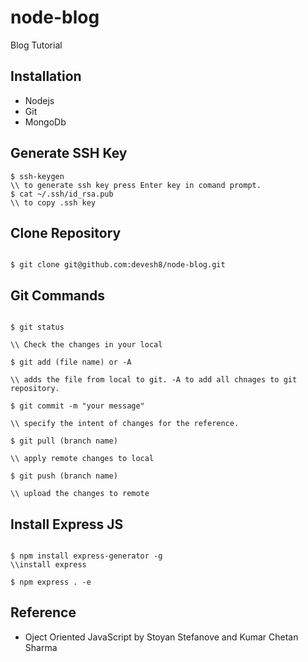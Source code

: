# node-blog
Blog Tutorial

## Installation
 - Nodejs
 - Git
 - MongoDb

## Generate SSH Key

````
$ ssh-keygen
\\ to generate ssh key press Enter key in comand prompt. 
$ cat ~/.ssh/id_rsa.pub
\\ to copy .ssh key

````
## Clone Repository

````

$ git clone git@github.com:devesh8/node-blog.git

````

## Git Commands

````

$ git status

\\ Check the changes in your local

$ git add (file name) or -A
 
\\ adds the file from local to git. -A to add all chnages to git repository.

$ git commit -m "your message"

\\ specify the intent of changes for the reference.

$ git pull (branch name)

\\ apply remote changes to local

$ git push (branch name)

\\ upload the changes to remote

````

## Install Express JS

````

$ npm install express-generator -g
\\install express

$ npm express . -e

````

## Reference

 - Oject Oriented JavaScript by Stoyan Stefanove and Kumar Chetan Sharma

